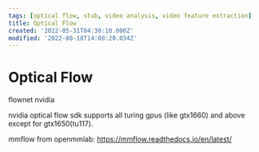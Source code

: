 ```yaml
---
tags: [optical flow, stub, video analysis, video feature extraction]
title: Optical Flow
created: '2022-05-31T04:30:10.000Z'
modified: '2022-08-18T14:08:20.034Z'
---
```


# Optical Flow

flownet nvidia

nvidia optical flow sdk supports all turing gpus (like gtx1660) and above except for gtx1650(tu117).

mmflow from openmmlab:
https://mmflow.readthedocs.io/en/latest/
